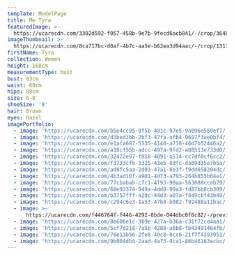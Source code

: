 ```yaml
---
template: ModelPage
title: Me Tyra
featuredImage: >-
  https://ucarecdn.com/3302d592-f057-458b-9e7b-9fecd6acb841/-/crop/3648x2011/0,1060/-/preview/
imageThumbnail: >-
  https://ucarecdn.com/8ca717bc-d0af-4b7c-aa5e-b62ea3d94aac/-/crop/1317x1837/113,62/-/preview/
firstName: Tyra
collection: Women
height: 168cm
measurementType: bust
bust: 83cm
waist: 60cm
hips: 89cm
size: 6-8
shoeSize: '8'
hair: Brown
eyes: Hazel
imagePortfolio:
  - image: 'https://ucarecdn.com/b5e4cc95-8f5b-481c-97e5-9a896e580ef7/'
  - image: 'https://ucarecdn.com/d3bed3bb-2bf3-47fa-afb4-9697f3ae0bf4/'
  - image: 'https://ucarecdn.com/e1afa687-5535-4140-a710-46d7b52446a2/'
  - image: 'https://ucarecdn.com/a18cf55b-adcc-497a-9fd2-a88513e733d0/'
  - image: 'https://ucarecdn.com/32422e97-f818-4091-a514-cc7df0cf6cc2/'
  - image: 'https://ucarecdn.com/f3733cfb-3325-43e5-8dfc-da89d35e7b5a/'
  - image: 'https://ucarecdn.com/ad8fc5aa-2d03-47a1-8e3f-f9dd658204dc/'
  - image: 'https://ucarecdn.com/4b3ad10f-a901-4d73-a793-264b855b64e1/'
  - image: 'https://ucarecdn.com/77cbabab-c7c1-4f93-90aa-563088cceb79/'
  - image: 'https://ucarecdn.com/68e93374-049a-4dd8-99a3-fd87bb8cb309/'
  - image: 'https://ucarecdn.com/b3757fff-a2dc-44d3-a07a-f449cbf43b49/'
  - image: 'https://ucarecdn.com/c294c6e3-1a53-47b8-b082-f92488a11bac/'
  - image: >-
      https://ucarecdn.com/f446764f-f446-4292-8bde-044dbc0f8c82/-/preview/-/rotate/90/
  - image: 'https://ucarecdn.com/8e608e1c-3b9e-427a-b36a-c31f72cd4aa1/'
  - image: 'https://ucarecdn.com/5cf7d218-7a5b-4288-a6b8-fb43491464fb/'
  - image: 'https://ucarecdn.com/76e13b56-2fe8-40c8-8cc6-21f7f4393951/'
  - image: 'https://ucarecdn.com/9b004db4-2aad-4a73-9ca1-86b46163ecbc/'
---
```



